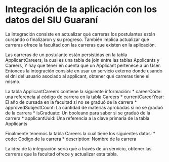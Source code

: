 # Integración de la aplicación con los datos del SIU Guaraní

La integración consiste en actualizar qué carreras los postulantes están cursando o 
finalizaron y su progreso. También implica actualizar qué carreras ofrece la facultad
con las carreras que existen en la aplicación.

Las carreras de un postulante están persistidas en la tabla ApplicantCareers, la cual es
una tabla de join entre las tablas Applicants y Careers, Y hay que tener en cuenta que
un Applicant pertenece a un User. Entonces la integración consiste en usar un 
servicio externo donde usando el dni del usuario asociado al applicant, 
obtener qué carreras tiene el mismo.

La tabla ApplicantCareers contiene la siguiente información:
    * careerCode: una referencia al código de carrera en la tabla Careers
    * currentCareerYear: El año de cursada en la facultad si no se graduó de la carrera
    * approvedSubjectCount: La cantidad de materias aprobadas si no se graduó de la carrera
    * isGraduate: Un booleano para saber si se graduó de la carrera
    * applicantUuid: Una referencia a la clave primaria de la tabla Applicants


Finalmente tenemos la tabla Careers la cual tiene los siguientes datos:
    * code: Código de la carrera
    * description: Nombre de la carrera

La idea de la integración sería que a través de un servicio, obtener las carreras
que la facultad ofrece y actualizar esta tabla.

